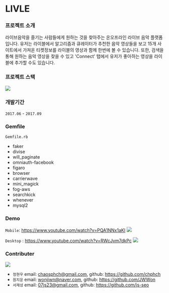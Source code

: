 # LIVLE

### 프로젝트 소개
라이브음악을 즐기는 사람들에게 원하는 것을 찾아주는 온오프라인 라이브 음악 플랫폼입니다. 유저는 라이블에서 알고리즘과 큐레이터가 추천한 음악 영상들을 보고 15개 사이트에서 가져온 티켓정보를 라이블의 영상과 함께 한번에 볼 수 있습니다. 또한, 검색을 통해 원하는 음악 영상을 찾을 수 있고 'Connect' 탭에서 유저가 좋아하는 영상을 라이블에 추가할 수도 있습니다.

### 프로젝트 스택
![](http://drive.google.com/uc?export=view&id=1L7SRCGczj4-FWWCvjHMLAkZ4ZCzlm8gP)

### 개발기간
`2017.06` - `2017.09`

### Gemfile
`Gemfile.rb`
* faker
* divise
* will_paginate
* omniauth-facebook
* figaro
* browser
* carrierwave
* mini_magick
* fog-aws
* searchkick
* whenever
* mysql2

### Demo
`Mobile`: https://www.youtube.com/watch?v=PQA1NNx1aKI
[![](http://img.youtube.com/vi/PQA1NNx1aKI/0.jpg)](https://www.youtube.com/watch?v=PQA1NNx1aKI)

`Desktop` : https://www.youtube.com/watch?v=RWcJvm7dkPc
[![](http://img.youtube.com/vi/RWcJvm7dkPc/0.jpg)](https://www.youtube.com/watch?v=RWcJvm7dkPc)

### Contributer
![](https://drive.google.com/open?id=11XQFgtEvOsWKzopLHvUJcjovUu_vvwKA)

* `정현우` email: chaosphch@gmail.com, github: https://github.com/chphch
* `원지운` email: wonjiwn@naver.com, github: https://github.com/JWWon
* `서재성` email: 07js23@gmail.com, github: https://github.com/js-seo

